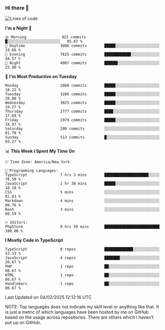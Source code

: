 ### Hi there 👋

<!--
**LynxJinxxy/LynxJinxxy** is a ✨ _special_ ✨ repository because its `README.md` (this file) appears on your GitHub profile.

Here are some ideas to get you started:

- 🔭 I’m currently working on ...
- 🌱 I’m currently learning ...
- 👯 I’m looking to collaborate on ...
- 🤔 I’m looking for help with ...
- 💬 Ask me about ...
- 📫 How to reach me: ...
- 😄 Pronouns: ...
- ⚡ Fun fact: ...
-->

<!--START_SECTION:waka-->
![Lines of code](https://img.shields.io/badge/From%20Hello%20World%20I%27ve%20Written-24.7%20million%20lines%20of%20code-blue)

**I'm a Night 🦉** 

```text
🌞 Morning                922 commits         █░░░░░░░░░░░░░░░░░░░░░░░░   05.87 % 
🌆 Daytime                3086 commits        █████░░░░░░░░░░░░░░░░░░░░   19.66 % 
🌃 Evening                7625 commits        ████████████░░░░░░░░░░░░░   48.57 % 
🌙 Night                  4067 commits        ██████░░░░░░░░░░░░░░░░░░░   25.90 % 
```
📅 **I'm Most Productive on Tuesday** 

```text
Monday                   2860 commits        █████░░░░░░░░░░░░░░░░░░░░   18.22 % 
Tuesday                  3266 commits        █████░░░░░░░░░░░░░░░░░░░░   20.80 % 
Wednesday                3025 commits        █████░░░░░░░░░░░░░░░░░░░░   19.27 % 
Thursday                 2777 commits        ████░░░░░░░░░░░░░░░░░░░░░   17.69 % 
Friday                   2979 commits        █████░░░░░░░░░░░░░░░░░░░░   18.97 % 
Saturday                 280 commits         ░░░░░░░░░░░░░░░░░░░░░░░░░   01.78 % 
Sunday                   513 commits         █░░░░░░░░░░░░░░░░░░░░░░░░   03.27 % 
```


📊 **This Week I Spent My Time On** 

```text
🕑︎ Time Zone: America/New_York

💬 Programming Languages: 
TypeScript               7 hrs 3 mins        ████████████████████░░░░░   78.50 % 
JavaScript               1 hr 38 mins        █████░░░░░░░░░░░░░░░░░░░░   18.18 % 
CSS                      5 mins              ░░░░░░░░░░░░░░░░░░░░░░░░░   01.03 % 
Markdown                 4 mins              ░░░░░░░░░░░░░░░░░░░░░░░░░   00.76 % 
Bash                     3 mins              ░░░░░░░░░░░░░░░░░░░░░░░░░   00.59 % 

🔥 Editors: 
PhpStorm                 8 hrs 59 mins       █████████████████████████   100.00 % 
```

**I Mostly Code in TypeScript** 

```text
TypeScript               8 repos             █████████████░░░░░░░░░░░░   53.33 % 
JavaScript               4 repos             ███████░░░░░░░░░░░░░░░░░░   26.67 % 
PHP                      1 repo              ██░░░░░░░░░░░░░░░░░░░░░░░   06.67 % 
HTML                     1 repo              ██░░░░░░░░░░░░░░░░░░░░░░░   06.67 % 
Handlebars               1 repo              ██░░░░░░░░░░░░░░░░░░░░░░░   06.67 % 
```




 Last Updated on 04/02/2025 12:12:16 UTC
<!--END_SECTION:waka-->
NOTE: Top languages does not indicate my skill level or anything like that. It is just a metric of which languages have been hosted by me on GitHub based on the usage across repositories. There are others which I haven't put up on GitHub.
